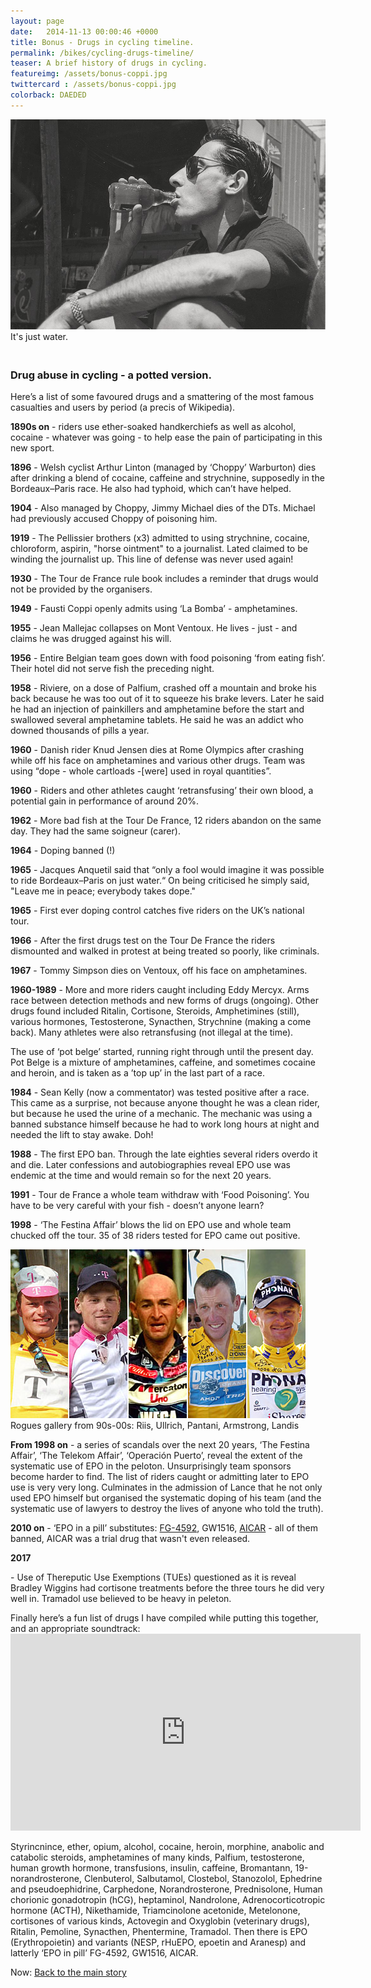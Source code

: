 ```yaml
---
layout: page
date:   2014-11-13 00:00:46 +0000
title: Bonus - Drugs in cycling timeline.
permalink: /bikes/cycling-drugs-timeline/
teaser: A brief history of drugs in cycling. 
featureimg: /assets/bonus-coppi.jpg
twittercard : /assets/bonus-coppi.jpg
colorback: DAEDED
---
```




<div class="feature-image">
<img src="/assets/a3-coppi-water.jpg"><br />
<span class="caption">It's just water.</span>
</div>





<h3><br />Drug abuse in cycling - a potted version.</h3>

<p>Here’s a list of some favoured drugs and a smattering of the most famous casualties and users by period (a precis of Wikipedia).</p>

<p><b>1890s on</b> - riders use ether-soaked handkerchiefs as well as alcohol, cocaine - whatever was going - to help ease the pain of participating in this new sport.</p>

<p><b>1896</b> - Welsh cyclist Arthur Linton (managed by ‘Choppy’ Warburton) dies after drinking a blend of cocaine, caffeine and strychnine, supposedly in the Bordeaux–Paris race. He also had typhoid, which can’t have helped.</p>

<p><b>1904</b> - Also managed by Choppy, Jimmy Michael dies of the DTs. Michael had previously accused Choppy of poisoning him.</p>

<p><b>1919</b> - The Pellissier brothers (x3) admitted to using strychnine, cocaine, chloroform, aspirin, "horse ointment" to a journalist. Lated claimed to be winding the journalist up. This line of defense was never used again!</p>

<p><b>1930</b> - The Tour de France rule book includes a reminder that drugs would not be provided by the organisers.</p>

<p><b>1949</b> - Fausti Coppi openly admits using ‘La Bomba’ - amphetamines.</p>

<p><b>1955</b> - Jean Mallejac collapses on Mont Ventoux. He lives - just - and claims he was drugged against his will.</p>

<p><b>1956</b> - Entire Belgian team goes down with food poisoning ‘from eating fish’. Their hotel did not serve fish the preceding night.</p>

<p><b>1958</b> - Riviere, on a dose of Palfium, crashed off a mountain and broke his back because he was too out of it to squeeze his brake levers. Later he said he had an injection of painkillers and amphetamine before the start and swallowed several amphetamine tablets. He said he was an addict who downed thousands of pills a year.</p>

<p><b>1960</b> - Danish rider Knud Jensen dies at Rome Olympics after crashing while off his face on amphetamines and various other drugs. Team was using “dope - whole cartloads -[were] used in royal quantities”.</p>

<p><b>1960</b> - Riders and other athletes caught ‘retransfusing’ their own blood, a potential gain in performance of around 20%.</p>

<p><b>1962</b> - More bad fish at the Tour De France, 12 riders abandon on the same day. They had the same soigneur (carer).</p>

<p><b>1964</b> - Doping banned (!)</p>

<p><b>1965</b> - Jacques Anquetil said that “only a fool would imagine it was possible to ride Bordeaux–Paris on just water.“ On being criticised he simply said, "Leave me in peace; everybody takes dope."</p>

<p><b>1965</b> - First ever doping control catches five riders on the UK’s national tour.</p>

<p><b>1966</b> - After the first drugs test on the Tour De France the riders dismounted and walked in protest at being treated so poorly, like criminals.</p>

<p><b>1967</b> - Tommy Simpson dies on Ventoux, off his face on amphetamines.</p>

<p><b>1960-1989</b> - More and more riders caught including Eddy Mercyx. Arms race between detection methods and new forms of drugs (ongoing). Other drugs found included Ritalin, Cortisone, Steroids, Amphetimines (still), various hormones, Testosterone, Synacthen, Strychnine (making a come back). Many athletes were also retransfusing (not illegal at the time).</p>

<p>The use of ‘pot belge’ started, running right through until the present day. Pot Belge is a mixture of amphetamines, caffeine, and sometimes cocaine and heroin, and is taken as a ’top up’ in the last part of a race.</p>

<p><b>1984</b> - Sean Kelly (now a commentator) was tested positive after a race. This came as a surprise, not because anyone thought he was a clean rider, but because he used the urine of a mechanic. The mechanic was using a banned substance himself because he had to work long hours at night and needed the lift to stay awake. Doh!</p>

<p><b>1988</b> - The first EPO ban. Through the late eighties several riders overdo it and die. Later confessions and autobiographies reveal EPO use was endemic at the time and would remain so for the next 20 years.</p>

<p><b>1991</b> - Tour de France a whole team withdraw with ‘Food Poisoning’. You have to be very careful with your fish - doesn’t anyone learn?</p>

<p><b>1998</b> - ‘The Festina Affair’ blows the lid on EPO use and whole team chucked off the tour. 35 of 38 riders tested for EPO came out positive.</p>

<p>
<img src="/assets/a3-dopage.jpg"><br />
<span class="caption">Rogues gallery from 90s-00s: Riis, Ullrich, Pantani, Armstrong, Landis</span></p>


<p><b>From 1998 on</b> - a series of scandals over the next 20 years, ‘The Festina Affair’, ‘The Telekom Affair’, ‘Operación Puerto’, reveal the extent of the systematic use of EPO in the peloton. Unsurprisingly team sponsors become harder to find. The list of riders caught or admitting later to EPO use is very very long. Culminates in the admission of Lance that he not only used EPO himself but organised the systematic doping of his team (and the systematic use of lawyers to destroy the lives of anyone who told the truth).</p>

<p><b>2010 on</b> - ‘EPO in a pill’ substitutes: <a href="http://www.cyclingweekly.co.uk/news/latest-news/the-rise-of-cyclings-new-easy-access-epo-pill-185174">FG-4592</a>, GW1516, <a href="https://cyclingtips.com/2013/04/the-new-epo-gw1516-aicar-and-their-use-in-cycling/">AICAR</a> - all of them banned, AICAR was a trial drug that wasn't even released.</p>

<p><b>2017</b></p> - Use of Thereputic Use Exemptions (TUEs) questioned as it is reveal Bradley Wiggins had cortisone treatments before the three tours he did very well in. Tramadol use believed to be heavy in peleton.</p>

<p>Finally here’s a fun list of drugs I have compiled while putting this together, and an appropriate soundtrack:

<iframe width="560" height="315" src="https://www.youtube.com/embed/bAXPUN2z2CE" frameborder="0" allowfullscreen></iframe>
</p>


<p>Styrincnince, ether, opium, alcohol, cocaine, heroin, morphine, anabolic and catabolic steroids, amphetamines of many kinds, Palfium, testosterone, human growth hormone, transfusions, insulin, caffeine, Bromantann, 19-norandrosterone, Clenbuterol, Salbutamol, Clostebol, Stanozolol, Ephedrine and pseudoephidrine, Carphedone, Norandrosterone, Prednisolone, Human chorionic gonadotropin (hCG), heptaminol, Nandrolone, Adrenocorticotropic hormone (ACTH), Nikethamide,  Triamcinolone acetonide, Metelonone, cortisones of various kinds, Actovegin and Oxyglobin (veterinary drugs), Ritalin, Pemoline, Synacthen, Phentermine, Tramadol. Then there is EPO (Erythropoietin) and variants (NESP, rHuEPO, epoetin and Aranesp) and latterly ‘EPO in pill’ FG-4592, GW1516, AICAR.</p>

 Now: [Back to the main story](/bikes/cycling-drugs-mood/#back)
